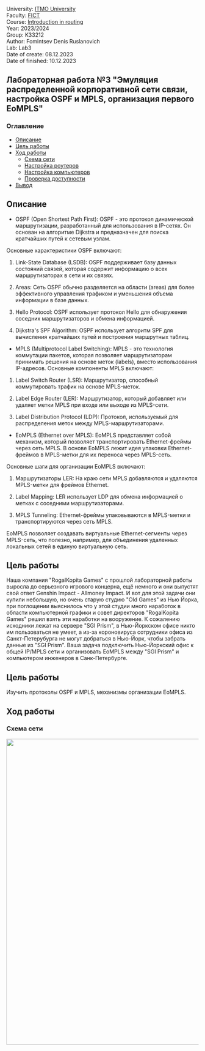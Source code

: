 University: [ITMO University](https://itmo.ru/ru/)  
Faculty: [FICT](https://fict.itmo.ru)  
Course: [Introduction in routing](https://github.com/itmo-ict-faculty/introduction-in-routing)  
Year: 2023/2024  
Group: K33212  
Author: Fomintsev Denis Ruslanovich  
Lab: Lab3  
Date of create: 08.12.2023  
Date of finished: 10.12.2023  

## Лабораторная работа №3 "Эмуляция распределенной корпоративной сети связи, настройка OSPF и MPLS, организация первого EoMPLS"

### Оглавление
- [Описание](#section1)
- [Цель работы](#section2)
- [Ход работы](#section4)
  - [Схема сети](#section4.1)
  - [Настройка роутеров](#section4.2)
  - [Настройка компьютеров](#section4.3)
  - [Проверка доступности](#section4.4)
- [Вывод](#section4.5)

## <a name="section1">Описание</a>

* OSPF (Open Shortest Path First):
OSPF - это протокол динамической маршрутизации, разработанный для использования в IP-сетях. Он основан на алгоритме Dijkstra и предназначен для поиска кратчайших путей к сетевым узлам.

Основные характеристики OSPF включают:

1. Link-State Database (LSDB): OSPF поддерживает базу данных состояний связей, которая содержит информацию о всех маршрутизаторах в сети и их связях.

2. Areas: Сеть OSPF обычно разделяется на области (areas) для более эффективного управления трафиком и уменьшения объема информации в базе данных.

3. Hello Protocol: OSPF использует протокол Hello для обнаружения соседних маршрутизаторов и обмена информацией.

4. Dijkstra's SPF Algorithm: OSPF использует алгоритм SPF для вычисления кратчайших путей и построения маршрутных таблиц.


* MPLS (Multiprotocol Label Switching):
MPLS - это технология коммутации пакетов, которая позволяет маршрутизаторам принимать решения на основе меток (labels), вместо использования IP-адресов. Основные компоненты MPLS включают:

1. Label Switch Router (LSR): Маршрутизатор, способный коммутировать трафик на основе MPLS-меток.

2. Label Edge Router (LER): Маршрутизатор, который добавляет или удаляет метки MPLS при входе или выходе из MPLS-сети.

3. Label Distribution Protocol (LDP): Протокол, используемый для распределения меток между MPLS-маршрутизаторами.

* EoMPLS (Ethernet over MPLS):
EoMPLS представляет собой механизм, который позволяет транспортировать Ethernet-фреймы через сеть MPLS. В основе EoMPLS лежит идея упаковки Ethernet-фреймов в MPLS-метки для их переноса через MPLS-сеть.

Основные шаги для организации EoMPLS включают:

1. Маршрутизаторы LER: На краю сети MPLS добавляются и удаляются MPLS-метки для фреймов Ethernet.

2. Label Mapping: LER использует LDP для обмена информацией о метках с соседними маршрутизаторами.

3. MPLS Tunneling: Ethernet-фреймы упаковываются в MPLS-метки и транспортируются через сеть MPLS.

EoMPLS позволяет создавать виртуальные Ethernet-сегменты через MPLS-сеть, что полезно, например, для объединения удаленных локальных сетей в единую виртуальную сеть.

## <a name="section2">Цель работы</a>


Наша компания "RogaIKopita Games" с прошлой лабораторной работы выросла до серьезного игрового концерна, ещё немного и они выпустят свой ответ Genshin Impact - Allmoney Impact. И вот для этой задачи они купили небольшую, но очень старую студию "Old Games" из Нью Йорка, при поглощении выяснилось что у этой студии много наработок в области компьютерной графики и совет директоров "RogaIKopita Games" решил взять эти наработки на вооружение. К сожалению исходники лежат на сервере "SGI Prism", в Нью-Йоркском офисе никто им пользоваться не умеет, а из-за короновируса сотрудники офиса из Санкт-Петерубурга не могут добраться в Нью-Йорк, чтобы забрать данные из "SGI Prism". Ваша задача подключить Нью-Йоркский офис к общей IP/MPLS сети и организовать EoMPLS между "SGI Prism" и компьютером инженеров в Санк-Петербурге.

## <a name="section2">Цель работы</a>

Изучить протоколы OSPF и MPLS, механизмы организации EoMPLS.

## <a name="section4">Ход работы</a>

### <a name="section4.1">Схема сети</a>




<p align=center><img src="" width=800></p>













